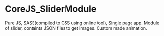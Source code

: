 # CoreJS_SliderModule

Pure JS, SASS(compiled to CSS using online tool), Single page app.
Module of slider, containts JSON files to get images. Custom made animation.
